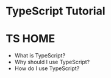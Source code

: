 # TypeScript Tutorial

# TS HOME



- What is TypeScript?
- Why should I use TypeScript?
- How do I use TypeScript?
